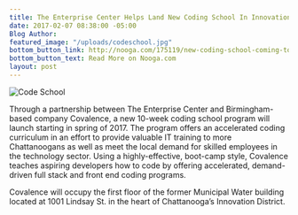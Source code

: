 ```yaml
---
title: The Enterprise Center Helps Land New Coding School In Innovation District
date: 2017-02-07 08:38:00 -05:00
Blog Author: 
featured_image: "/uploads/codeschool.jpg"
bottom_button_link: http://nooga.com/175119/new-coding-school-coming-to-chattanooga/
bottom_button_text: Read More on Nooga.com
layout: post
---
```


![Code School](/uploads/codeschool.jpg)

Through a partnership between The Enterprise Center and Birmingham-based company Covalence, a new 10-week coding school program will launch starting in spring of 2017.  The program offers an accelerated coding curriculum in an effort to provide valuable IT training to more Chattanoogans as well as meet the local demand for skilled employees in the technology sector.  Using a highly-effective, boot-camp style, Covalence teaches aspiring developers how to code by offering accelerated, demand-driven full stack and front end coding programs.  

Covalence will occupy the first floor of the former Municipal Water building located at 1001 Lindsay St. in the heart of Chattanooga’s Innovation District. 